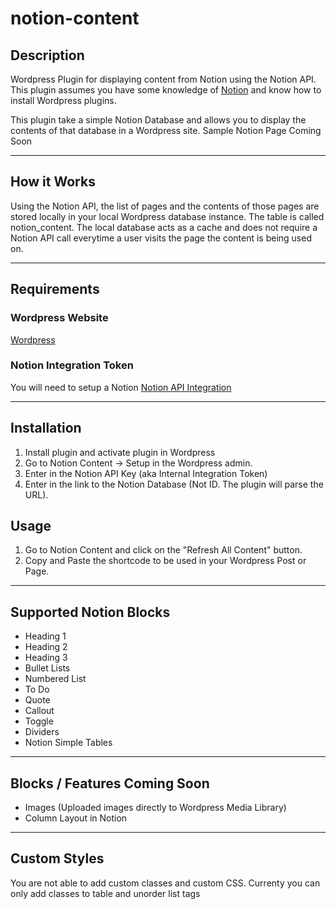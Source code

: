 # notion-content

## Description
Wordpress Plugin for displaying content from Notion using the Notion API.  This plugin assumes you have some knowledge of [Notion](https://notion.so/) and know how to install Wordpress plugins.

This plugin take a simple Notion Database and allows you to display the contents of that database in a Wordpress site.  Sample Notion Page Coming Soon

___

## How it Works
Using the Notion API, the list of pages and the contents of those pages are stored locally in your local Wordpress database instance.  The table is called notion_content.  The local database acts as a cache and does not require a Notion API call everytime a user visits the page the content is being used on.  

___

## Requirements

### Wordpress Website
[Wordpress](https://wordpress.org/)

### Notion Integration Token
You will need to setup a Notion 
[Notion API Integration](https://www.notion.so/my-integrations)

---

## Installation

1. Install plugin and activate plugin in Wordpress
2. Go to Notion Content -> Setup in the Wordpress admin.
3. Enter in the Notion API Key (aka Internal Integration Token)
4. Enter in the link to the Notion Database (Not ID.  The plugin will parse the URL). 


## Usage
1. Go to Notion Content and click on the "Refresh All Content" button.
3. Copy and Paste the shortcode to be used in your Wordpress Post or Page.


---

## Supported Notion Blocks
- Heading 1
- Heading 2
- Heading 3
- Bullet Lists
- Numbered List
- To Do
- Quote
- Callout
- Toggle
- Dividers
- Notion Simple Tables

---

## Blocks / Features Coming Soon
- Images (Uploaded images directly to Wordpress Media Library)
- Column Layout in Notion

---

## Custom Styles
You are not able to add custom classes and custom CSS.  Currenty you can only add classes to table and unorder list tags